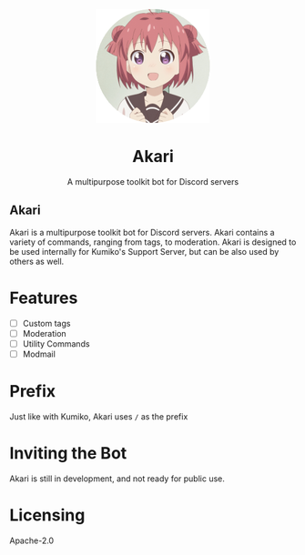 <div align=center>

![Akari](./Assets/akari-rounded-200.png)

# Akari

A multipurpose toolkit bot for Discord servers

<div align=left>

## Akari

Akari is a multipurpose toolkit bot for Discord servers. Akari contains a variety of commands, ranging from tags, to moderation. Akari is designed to be used internally for Kumiko's Support Server, but can be also used by others as well.


# Features

- [ ] Custom tags
- [ ] Moderation
- [ ] Utility Commands
- [ ] Modmail

# Prefix

Just like with Kumiko, Akari uses `/` as the prefix

# Inviting the Bot

Akari is still in development, and not ready for public use.

# Licensing

Apache-2.0